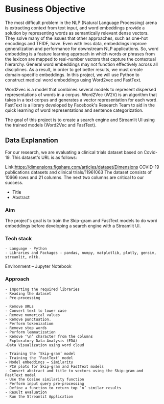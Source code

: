 # Business Objective 
The most difficult problem in the NLP (Natural Language Processing) arena is extracting context from text input, and word embeddings provide a solution by representing words as semantically relevant dense vectors.
They solve many of the issues that other approaches, such as one-hot encodings and TFIDF, have. Even with less data, embeddings improve generalization and performance for downstream NLP applications.
So, word embedding is a feature learning approach in which words or phrases from the lexicon are mapped to real-number vectors that capture the contextual hierarchy.
General word embeddings may not function effectively across all disciplines. As a result, in order to get better results, we must create domain-specific embeddings.
In this project, we will use Python to construct medical word embeddings using Word2vec and FastText.

Word2vec is a model that combines several models to represent dispersed representations of words in a corpus.
Word2Vec (W2V) is an algorithm that takes in a text corpus and generates a vector representation for each word.
FastText is a library developed by Facebook's Research Team to aid in the quick learning of word representations and sentence categorization.

The goal of this project is to create a search engine and Streamlit UI using the trained models (Word2Vec and FastText). 
## Data Explanation
For our research, we are evaluating a clinical trials dataset based on Covid-19.
This dataset's URL is as follows:

Link:https://dimensions.figshare.com/articles/dataset/Dimensions COVID-19 publications datasets and clinical trials/11961063
The dataset consists of 10666 rows and 21 columns.
The next two columns are critical to our success.
- Title 
- Abstract 
### Aim
The project's goal is to train the Skip-gram and FastText models to do word embeddings before developing a search engine with a Streamlit UI. 
### Tech stack

    - Language - Python
    - Libraries and Packages - pandas, numpy, matplotlib, plotly, gensim, streamlit, nltk.

 Environment – Jupyter Notebook
 ### Approach 
 
    - Importing the required libraries
    - Reading the dataset
    - Pre-processing

    - Remove URLs
    - Convert text to lower case
    - Remove numerical values
    - Remove punctuation.
    - Perform tokenization
    - Remove stop words
    - Perform lemmatization
    - Remove ‘\n’ character from the columns
    - Exploratory Data Analysis (EDA) 
    -Data Visualization using word cloud

    - Training the ‘Skip-gram’ model
    - Training the ‘FastText’ model
    - Model embeddings – Similarity
    - PCA plots for Skip-gram and FastText models
    - Convert abstract and title to vectors using the Skip-gram and FastText model
    - Use the Cosine similarity function
    - Perform input query pre-processing
    - Define a function to return top ‘n’ similar results  
    - Result evaluation
    - Run the Streamlit Application


 

